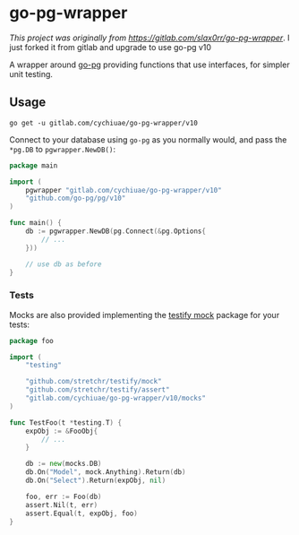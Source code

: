 # go-pg-wrapper

_This project was originally from https://gitlab.com/slax0rr/go-pg-wrapper_. I just forked it from gitlab and upgrade to use go-pg v10

A wrapper around [go-pg](https://github.com/go-pg/pg) providing functions that
use interfaces, for simpler unit testing.

## Usage

`go get -u gitlab.com/cychiuae/go-pg-wrapper/v10`

Connect to your database using `go-pg` as you normally would, and pass the
`*pg.DB` to `pgwrapper.NewDB()`:

```go
package main

import (
	pgwrapper "gitlab.com/cychiuae/go-pg-wrapper/v10"
	"github.com/go-pg/pg/v10"
)

func main() {
	db := pgwrapper.NewDB(pg.Connect(&pg.Options{
		// ...
	}))

    // use db as before
}
```

### Tests

Mocks are also provided implementing the
[testify mock](https://godoc.org/github.com/stretchr/testify/mock) package for
your tests:

```go
package foo

import (
	"testing"

	"github.com/stretchr/testify/mock"
	"github.com/stretchr/testify/assert"
	"gitlab.com/cychiuae/go-pg-wrapper/v10/mocks"
)

func TestFoo(t *testing.T) {
	expObj := &FooObj{
		// ...
	}

	db := new(mocks.DB)
	db.On("Model", mock.Anything).Return(db)
	db.On("Select").Return(expObj, nil)

	foo, err := Foo(db)
	assert.Nil(t, err)
	assert.Equal(t, expObj, foo)
}
```
